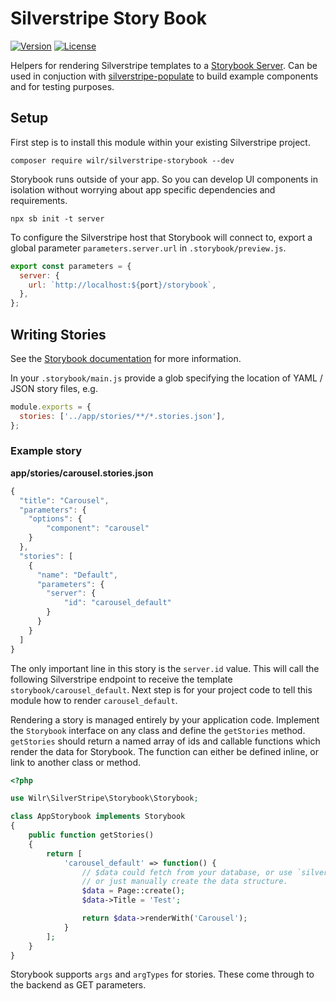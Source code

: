 # Silverstripe Story Book

[![Version](http://img.shields.io/packagist/v/wilr/silverstripe-storybook.svg?style=flat-square)](https://packagist.org/packages/wilr/silverstripe-storybook)
[![License](http://img.shields.io/packagist/l/wilr/silverstripe-storybook.svg?style=flat-square)](LICENSE)

Helpers for rendering Silverstripe templates to a [Storybook
Server](https://github.com/storybookjs/storybook/tree/next/app/server). Can be
used in conjuction with
[silverstripe-populate](https://github.com/silverstripe/silverstripe-populate)
to build example components and for testing purposes.

## Setup

First step is to install this module within your existing Silverstripe project.

```
composer require wilr/silverstripe-storybook --dev
```

Storybook runs outside of your app. So you can develop UI components in
isolation without worrying about app specific dependencies and requirements.

```
npx sb init -t server
```

To configure the Silverstripe host that Storybook will connect to, export a
global parameter `parameters.server.url` in `.storybook/preview.js`.

```js
export const parameters = {
  server: {
    url: `http://localhost:${port}/storybook`,
  },
};
```

## Writing Stories

See the [Storybook
documentation](https://github.com/storybookjs/storybook/tree/next/app/server#server-rendering)
for more information.

In your `.storybook/main.js` provide a glob specifying the location of YAML /
JSON story files, e.g.

```js
module.exports = {
  stories: ['../app/stories/**/*.stories.json'],
};
```

### Example story

**app/stories/carousel.stories.json**
```js
{
  "title": "Carousel",
  "parameters": {
    "options": {
        "component": "carousel"
    }
  },
  "stories": [
    {
      "name": "Default",
      "parameters": {
        "server": {
            "id": "carousel_default"
        }
      }
    }
  ]
}
```

The only important line in this story is the `server.id` value. This will call
the following Silverstripe endpoint to receive the template
`storybook/carousel_default`. Next step is for your project code to tell this
module how to render `carousel_default`.

Rendering a story is managed entirely by your application code. Implement the
`Storybook` interface on any class and define the `getStories` method.
`getStories` should return a named array of ids and callable functions which
render the data for Storybook. The function can either be defined inline, or
link to another class or method.

```php
<?php

use Wilr\SilverStripe\Storybook\Storybook;

class AppStorybook implements Storybook
{
    public function getStories()
    {
        return [
            'carousel_default' => function() {
                // $data could fetch from your database, or use `silverstripe-populate`
                // or just manually create the data structure.
                $data = Page::create();
                $data->Title = 'Test';

                return $data->renderWith('Carousel');
            }
        ];
    }
}
```

Storybook supports `args` and `argTypes` for stories. These come through to the
backend as GET parameters.
